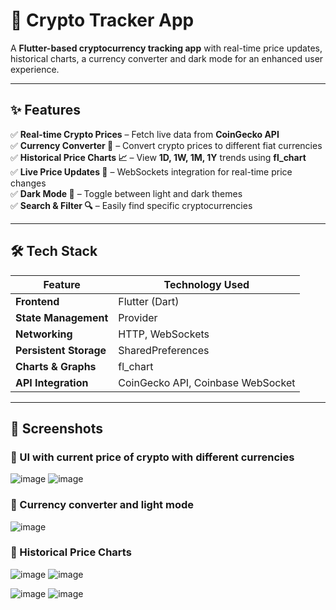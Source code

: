 # 🚀 Crypto Tracker App  

A **Flutter-based cryptocurrency tracking app** with real-time price updates, historical charts, a currency converter and dark mode for an enhanced user experience.  



---

## ✨ Features  

✅ **Real-time Crypto Prices** – Fetch live data from **CoinGecko API**  
✅ **Currency Converter 💱** – Convert crypto prices to different fiat currencies  
✅ **Historical Price Charts 📈** – View **1D, 1W, 1M, 1Y** trends using **fl_chart**  
✅ **Live Price Updates 🔄** – WebSockets integration for real-time price changes  
✅ **Dark Mode 🌙** – Toggle between light and dark themes  
✅ **Search & Filter 🔍** – Easily find specific cryptocurrencies  

---

## 🛠️ Tech Stack  

| Feature                | Technology Used        |
|------------------------|------------------------|
| **Frontend**           | Flutter (Dart)         |
| **State Management**   | Provider               |
| **Networking**         | HTTP, WebSockets       |
| **Persistent Storage** | SharedPreferences      |
| **Charts & Graphs**    | fl_chart               |
| **API Integration**    | CoinGecko API, Coinbase WebSocket |

---

## 📸 Screenshots

### **🔹 UI with current price of crypto with different currencies**
![image](https://github.com/user-attachments/assets/29fd0020-7f44-46f6-badc-fc49b89033fe) ![image](https://github.com/user-attachments/assets/11de43d6-50de-4e86-a24c-fe9aaae73ce6)



### **🔹 Currency converter and light mode**
![image](https://github.com/user-attachments/assets/18e2dca8-ef3d-4b0d-88ab-9799f820cb1c)



### **🔹 Historical Price Charts**
![image](https://github.com/user-attachments/assets/0f0d28fd-9c20-4e18-b32f-188f85856c47) ![image](https://github.com/user-attachments/assets/ec3b59e3-e89f-4a5a-91b1-b0a29c66ef05)

![image](https://github.com/user-attachments/assets/d00630b0-5fa7-4c45-8492-4748eb568cb7) ![image](https://github.com/user-attachments/assets/a789563e-7e35-47d8-80cf-66ef65cc794e)










